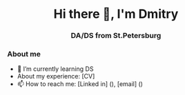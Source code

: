 
<div id = 'header' align = "center">
  <h1>Hi there 👋, I'm Dmitry</h1>
  <h3>DA/DS from St.Petersburg </h3>
</div>

### About me
- 🌱 I’m currently learning DS
- About my experience: [CV]
- 📫 How to reach me: [Linked in] (), [email] ()

<!--
**purpoffler/purpoffler** is a ✨ _special_ ✨ repository because its `README.md` (this file) appears on your GitHub profile.

Here are some ideas to get you started:

- 🔭 I’m currently working on ...
- 🌱 I’m currently learning DA/DS
- 👯 I’m looking to collaborate on ...
- 🤔 I’m looking for help with ...
- 💬 Ask me about ...
- 📫 How to reach me: ...
- 😄 Pronouns: ...
- ⚡ Fun fact: ...
-->
